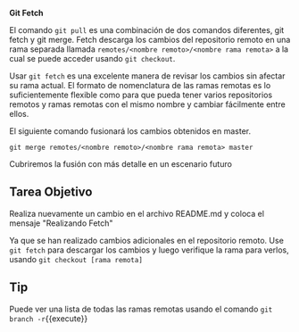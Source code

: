 **Git Fetch**

El comando `git pull` es una combinación de dos comandos diferentes, git fetch y git merge. Fetch descarga los cambios del repositorio remoto en una rama separada llamada `remotes/<nombre remoto>/<nombre rama remota>` a la cual se puede acceder usando `git checkout`.

Usar `git fetch` es una excelente manera de revisar los cambios sin afectar su rama actual. El formato de nomenclatura de las ramas remotas es lo suficientemente flexible como para que pueda tener varios repositorios remotos y ramas remotas con el mismo nombre y cambiar fácilmente entre ellos.

El siguiente comando fusionará los cambios obtenidos en master.

`git merge remotes/<nombre remoto>/<nombre rama remota> master`

Cubriremos la fusión con más detalle en un escenario futuro

## Tarea Objetivo

Realiza nuevamente un cambio en el archivo README.md y coloca el mensaje "Realizando Fetch"

Ya que se han realizado cambios adicionales en el repositorio remoto. Use `git fetch` para descargar los cambios y luego verifique la rama para verlos, usando `git checkout [rama remota]`

## Tip

Puede ver una lista de todas las ramas remotas usando el comando `git branch -r`{{execute}}




